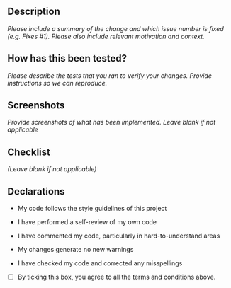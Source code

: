 ## Description
*Please include a summary of the change and which issue number is fixed (e.g. Fixes #1). Please also include relevant motivation and context.*

## How has this been tested?
*Please describe the tests that you ran to verify your changes. Provide instructions so we can reproduce.*

## Screenshots
*Provide screenshots of what has been implemented. Leave blank if not applicable*

## Checklist
*(Leave blank if not applicable)*

## Declarations
- My code follows the style guidelines of this project

- I have performed a self-review of my own code

- I have commented my code, particularly in hard-to-understand areas

- My changes generate no new warnings

- I have checked my code and corrected any misspellings

- [ ] By ticking this box, you agree to all the terms and conditions above.

